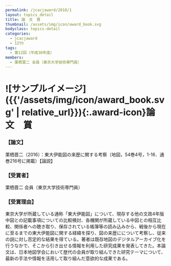 ```yaml
---
permalink: /jcacjaward/2018/1
layout: topics_detail
title: 論　文　賞
thumbnail: /assets/img/icon/award_book.svg
bodyclass: topics-detail
categories:
  - jcacjaward
  - 12th
tags:
  - 第12回（平成30年度）
members:
  - 栗栖晋二 会員（東京大学技術専門員）
---
```


# ![サンプルイメージ]({{'/assets/img/icon/award_book.svg' | relative_url}}){:.award-icon}論　文　賞

### 【論文】

栗栖晋二（2016）：東大伊能図の来歴に関する考察（地図，54巻4号，1-16．通巻216号に掲載）【論説】

### 【受賞者】

栗栖晋二 会員（東京大学技術専門員）

### 【受賞理由】

東京大学が所蔵している通称「東大伊能図」について、現存する他の文政4年版中図との記載事項についての比較検討、各機関が所蔵している中図との相互比較、関係者への聴き取り、保存されている帳簿等の読み込みから、戦後から現在に至るまでの東大伊能図に関する経緯を探り、図の来歴にについて考察し、従来の説に対し否定的な結果を得ている。著者は既存地図のデジタルアーカイブ化を行うなかで、そこから引き出せる情報を利用した研究成果を発表してきた。本論文は、日本地図学会において歴代の会員が取り組んできた研究テーマについて、最新の手法や情報を活用して取り組んだ意欲的な成果である。
